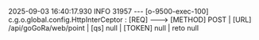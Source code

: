2025-09-03 16:40:17.930  INFO 31957 --- [o-9500-exec-100] c.g.o.global.config.HttpInterCeptor      : [REQ] ---> [METHOD] POST | [URL] /api/goGoRa/web/point | [qs] null | [TOKEN] null | reto null
